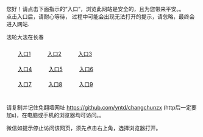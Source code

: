 您好！请点击下面指示的“入口”，浏览此网站是安全的，且为您带来平安。。 <br/>
点击入口后，请耐心等待， 过程中可能会出现无法打开的提示，请忽略，最终会进入网站. </br>

法轮大法在长春<br/>
<div style="padding:10px"><a style="margin:20px" target="_blank" href="https://dff8dhdnt1glu.cloudfront.net/2Qpsp?ivjsyeit" id="ccLink1" rel="nofollow">入口1</a> <a target="_blank" style="margin:20px" href="https://d273pqcfm90o5i.cloudfront.net/2Qpsp?qdjkoftp" id="ccLink2" rel="nofollow">入口2</a> <a style="margin:20px" target="_blank" href="https://d25g0qi2vkh27b.cloudfront.net/2Qpsp?kjzmnjc" id="ccLink3" rel="nofollow">入口3</a></div>

<div style="padding:10px" ><a style="margin:20px" target="_blank" href="https://dff8dhdnt1glu.cloudfront.net/2Qpsp?ivjsyeit" id="ccLink4" rel="nofollow">入口4</a> <a style="margin:20px" href="https://d273pqcfm90o5i.cloudfront.net/2Qpsp?qdjkoftp" target="_blank" id="ccLink5" rel="nofollow">入口5</a> <a style="margin:20px" href="https://d25g0qi2vkh27b.cloudfront.net/2Qpsp?kjzmnjc" target="_blank" id="ccLink6" rel="nofollow">入口6</a></div>

<div style="padding:10px"><a style="margin:20px" target="_blank" href="https://dff8dhdnt1glu.cloudfront.net/2Qpsp?ivjsyeit" id="ccLink7" rel="nofollow">入口7</a> <a style="margin:20px" href="https://d273pqcfm90o5i.cloudfront.net/2Qpsp?qdjkoftp" target="_blank" id="ccLink8" rel="nofollow">入口8</a> <a style="margin:20px" target="_blank" href="https://d25g0qi2vkh27b.cloudfront.net/2Qpsp?kjzmnjc" id="ccLink9" rel="nofollow">入口9</a></div>

<br/>



请复制并记住免翻墙网址 https://github.com/yntd/changchunzx (http后一定要加s)，在电脑或手机的浏览器均可访问。。<br/>

微信如提示停止访问该网页，须先点击右上角，选择浏览器打开。
